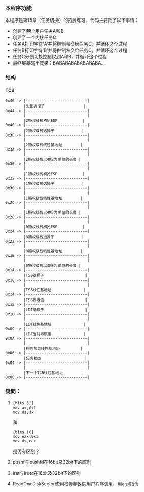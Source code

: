 ### 本程序功能

本程序是第15章（任务切换）的拓展练习，代码主要做了以下事情：

- 创建了两个用户任务A和B
- 创建了一个内核任务C
- 任务A打印字符'A'并将控制权交给任务C，并循环这个过程
- 任务B打印字符'B'并将控制权交给任务C，并循环这个过程
- 任务C分别切换控制权到A和B，并循环这个过程
- 最终屏幕输出效果：BABABABABABABABA...

### 结构

#### TCB
```
0x46 -> |---------------------------|
        |头部选择子                 |
0x44 -> |---------------------------|
        |                           |
        |2特权线栈初始ESP           |
0x40 -> |---------------------------|
        |2特权级栈选择子            |
0x3E -> |---------------------------|
        |                           |
        |2特权级栈线性基地址        |
0x3A -> |---------------------------|
        |                           |
        |2特权线栈以4KB为单位的长度 |
0x36 -> |---------------------------|
        |                           |
        |1特权线栈初始ESP           |
0x32 -> |---------------------------|
        |1特权级栈选择子            |
0x30 -> |---------------------------|
        |                           |
        |1特权级栈线性基地址        |
0x2C -> |---------------------------|
        |                           |
        |1特权线栈以4KB为单位的长度 |
0x28 -> |---------------------------|
        |                           |
        |0特权线栈初始ESP           |
0x24 -> |---------------------------|
        |0特权级栈选择子            |
0x22 -> |---------------------------|
        |                           |
        |0特权级栈线性基地址        |
0x1E -> |---------------------------|
        |                           |
        |0特权级栈以4KB为单位的长度 |
0x1A -> |---------------------------|
        |TSS选择子                  |
0x18 -> |---------------------------|
        |                           |
        |TSS线性基地址              |
0x14 -> |---------------------------|
        |TSS界限值                  |
0x12 -> |---------------------------|
        |LDT选择子                  |
0x10 -> |---------------------------|
        |                           |
        |LDT线性基地址              |
0x0C -> |---------------------------|
        |LDT当前界限值              |
0x0A -> |---------------------------|
        |                           |
        |程序加载线性基地址         |
0x06 -> |---------------------------|
        |任务状态                   |
0x04 -> |---------------------------|
        |                           |
        |下一个TCB线性基地址        |
0x00 -> |---------------------------|
```

### 疑問：
1.   
    ```
    [bits 32]
    mov ax,0x1
    mov ds,ax
    ```
    和
    ```
    [bits 16]
    mov eax,0x1
    mov ds,eax
    ```
    是否有区别？

2. pushf与pushfd在16bit及32bit下的区别
3. iret与iretd在16bit及32bit下的区别
3. ReadOneDiskSector使用栈传参数供用户程序调用，用arpl指令

